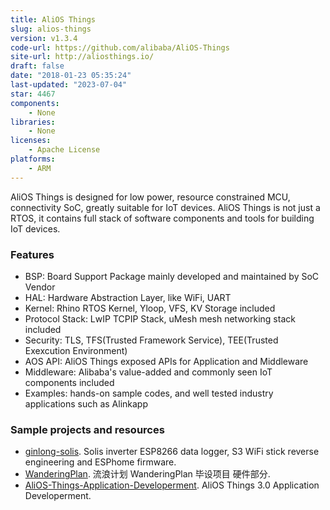 ```yaml
---
title: AliOS Things
slug: alios-things
version: v1.3.4
code-url: https://github.com/alibaba/AliOS-Things
site-url: http://aliosthings.io/
draft: false
date: "2018-01-23 05:35:24"
last-updated: "2023-07-04"
star: 4467
components:
    - None
libraries:
    - None
licenses:
    - Apache License
platforms:
    - ARM
---
```

AliOS Things is designed for low power, resource constrained MCU, connectivity SoC, greatly suitable for IoT devices. AliOS Things is not just a RTOS, it contains full stack of software components and tools for building IoT devices.

<!--more-->

### Features

- BSP: Board Support Package mainly developed and maintained by SoC Vendor
- HAL: Hardware Abstraction Layer, like WiFi, UART
- Kernel: Rhino RTOS Kernel, Yloop, VFS, KV Storage included
- Protocol Stack: LwIP TCPIP Stack, uMesh mesh networking stack included
- Security: TLS, TFS(Trusted Framework Service), TEE(Trusted Exexcution Environment)
- AOS API: AliOS Things exposed APIs for Application and Middleware
- Middleware: Alibaba's value-added and commonly seen IoT components included
- Examples: hands-on sample codes, and well tested industry applications such as Alinkapp

### Sample projects and resources

<!--github-projects-->
- [ginlong-solis](https://github.com/hn/ginlong-solis). Solis inverter ESP8266 data logger, S3 WiFi stick reverse engineering and ESPhome firmware.
- [WanderingPlan](https://github.com/FENGHSIAO/WanderingPlan). 流浪计划 WanderingPlan 毕设项目 硬件部分.
- [AliOS-Things-Application-Developerment](https://github.com/xiaowenxia/AliOS-Things-Application-Developerment). AliOS Things 3.0 Application Developerment.
